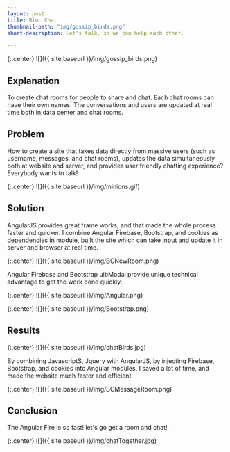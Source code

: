 ```yaml
---
layout: post
title: Bloc Chat
thumbnail-path: "img/gossip_birds.png"
short-description: Let's talk, so we can help each other.

---
```


{:.center}
![]({{ site.baseurl }}/img/gossip_birds.png)

## Explanation

To create chat rooms for people to share and chat. Each chat rooms can have their own names. The conversations and users are updated at real time both in data center and chat rooms.

## Problem

How to create a site that takes data directly from massive users (such as username, messages, and chat rooms), updates the data simultaneously both at website and server, and provides user friendly chatting experience? Everybody wants to talk!

{:.center}
![]({{ site.baseurl }}/img/minions.gif)

## Solution

AngularJS provides great frame works, and that made the whole process faster and quicker. I combine Angular Firebase, Bootstrap, and cookies as dependencies in module, built the site which can take input and update it in server and browser at real time.

{:.center}
![]({{ site.baseurl }}/img/BCNewRoom.png)

Angular Firebase and Bootstrap uibModal provide unique technical advantage to get the work done quickly.

{:.center}
![]({{ site.baseurl }}/img/Angular.png)

{:.center}
![]({{ site.baseurl }}/img/Bootstrap.png)

## Results

{:.center}
![]({{ site.baseurl }}/img/chatBirds.jpg)

By combining JavascriptS, Jquery with AngularJS, by injecting Firebase, Bootstrap, and cookies into Angular modules, I saved a lot of time, and made the website much faster and efficient.

{:.center}
![]({{ site.baseurl }}/img/BCMessageRoom.png)

## Conclusion

The Angular Fire is so fast! let's go get a room and chat!

{:.center}
![]({{ site.baseurl }}/img/chatTogether.jpg)
